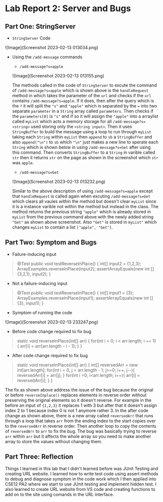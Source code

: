 # Lab Report 2: Server and Bugs

## Part One: StringServer

- ```StringServer``` Code 

![Image](Screenshot 2023-02-13 013034.png)

- Using the ```/add-message``` commands
  - ```/add-message?s=apple```
  
  ![Image](Screenshot 2023-02-13 013155.png)
  
  The methods called in the code of ```StringServer``` to excute the command of ```/add-message?s=apple``` which is shown above is the ```handleRequest``` method in which takes the parameter of the ```url``` and checks if the ```url``` contains ```/add-message?s=apple```. If it does, then after the query which is the ```?``` it will split the ```"s"``` and ```"apple"``` which is separated by the ```=``` into two separate ```parameter``` in a ```String``` array called ```parameters```.  Then checks if the ```parameters[0]``` is ```"s"``` and if so it will assign the ```"apple"``` into a arraylist called ```myList``` which acts a memory storage for all ```/add-message?s=<string>``` used storing only the ```<string input>```. Then it uses ```StringBuffer``` to build the message using a loop to run through ```myList``` taking each ```String``` within ```myList``` then ```append``` to ```sb``` a ```StringBuffer``` and also ```append("\n")``` to ```sb``` which ```"\n"``` just makes a new line to sperate each ```String``` which is shown below in using ```/add-message?s=Get``` after using this command. Then converts ```StringBuffer``` to a ```String``` in varible called ```str``` then it returns ```str``` on the page as shown in the screenshot which ```str``` was ```apple```.  
  
  - ```/add-message?s=Get```
  
  ![Image](Screenshot 2023-02-13 013232.png)
  
  Similar to the above description of using ```/add-message?s=apple``` except that ```handleRequest``` is called again when excuting ```/add-message?s=Get``` which clears all vaules within the method but doesn't clear ```myList``` since it is a instance varible not within the method but instead in the class. The method returns the previous string ```"apple"``` which is already stored in ```myList``` from the previous command above with the newly added string ```"Get"``` as shown above screenshot. Also ```"Get"``` is stored in ```myList"``` which changes ```myList``` to contain a list ```["apple", "Get"]```. 

## Part Two: Symptom and Bugs 

- Failure-inducing input
> @Test 
> public void testReverseInPlace() {
>   int[] input2 = {1,2,3};
>   ArrayExamples.reverseInPlace(input2);
>   assertArrayEquals(new int []{3,2,1}, input2);
> }

- Not a failure-inducing input 
> @Test 
> public void testReverseInPlace() {
>   int[] input1 = {3};
>   ArrayExamples.reverseInPlace(input1);
>   assertArrayEquals(new int []{3}, input1);
> }

- Symptom of running the code 

![Image](Screenshot 2023-02-13 233247.png)

- Before code change required to fix bug 
>  static void reverseInPlace(int[] arr) {
>   for(int i = 0; i < arr.length; i += 1) {
>     arr[i] = arr[arr.length - i - 1];
>   }
>  }

- After code change required to fix bug 
> static void reverseInPlace(int[] arr) {
> int[] reversedArr = new int[arr.length];
> for(int i = 0, j = arr.length - 1; j>=0; i++, j--){
>     reversedArr[i] = arr[j];
>   }
> for(int i =0; i<arr.length; i++){
>      arr[i] = reversedArr[i];
>   }
> }


The fix as shown above address the issue of the bug because the original or before ```reverseInplace()``` replaces elements in reverse order without preserving the original elements so it doesn't reverse. For example in the before an input of ```{1,2,3}``` it replaces 1 with 3 but after that it doesn't assign index 2 to 1 because index 0 is not 1 anymore rather 3. In the after code change as shown above, there is a new array called ```reversedArr``` that runs through a loop that takes ```arr``` from the ending index to the start copies over to the ```reversedArr``` in reverse order. Then another loop to copy the contents of ```reversedArr``` to ```arr``` to fix the bug. The bug was basically trying to reverse ```arr``` within ```arr``` but it affects the whole array so you need to make another array to store the values without changing them. 

## Part Three: Reflection
Things I learned in this lab that I didn't learned before was JUnit Testing and creating URL website. I learned how to write test code using assert methods to debug and diagnose symptom in the code work which I then applied into CSE12 PA2 where we start to use JUnit testing and implement hidden test. I also learned to create URL website from VS code and creating functions to add on to the site using comands in the URL interface. 

